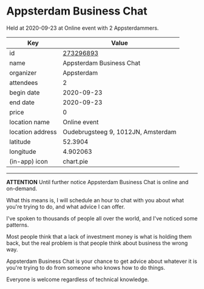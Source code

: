 # Appsterdam Business Chat
Held at 2020-09-23 at Online event with 2 Appsterdammers.
        
|Key|Value
|---|---|
|id|[273296893](https://www.meetup.com/appsterdam/events/273296893/)|
|name|Appsterdam Business Chat|
|organizer|Appsterdam|
|attendees|2|
|begin date|2020-09-23|
|end date|2020-09-23|
|price|0|
|location name|Online event|
|location address|Oudebrugsteeg 9, 1012JN, Amsterdam|
|latitude|52.3904|
|longitude|4.902063|
|(in-app) icon|chart.pie|

---

**ATTENTION** Until further notice Appsterdam Business Chat is online and on-demand.

What this means is, I will schedule an hour to chat with you about what you're trying to do, and what advice I can offer.

I've spoken to thousands of people all over the world, and I've noticed some patterns.

Most people think that a lack of investment money is what is holding them back, but the real problem is that people think about business the wrong way.

Appsterdam Business Chat is your chance to get advice about whatever it is you're trying to do from someone who knows how to do things.

Everyone is welcome regardless of technical knowledge.


